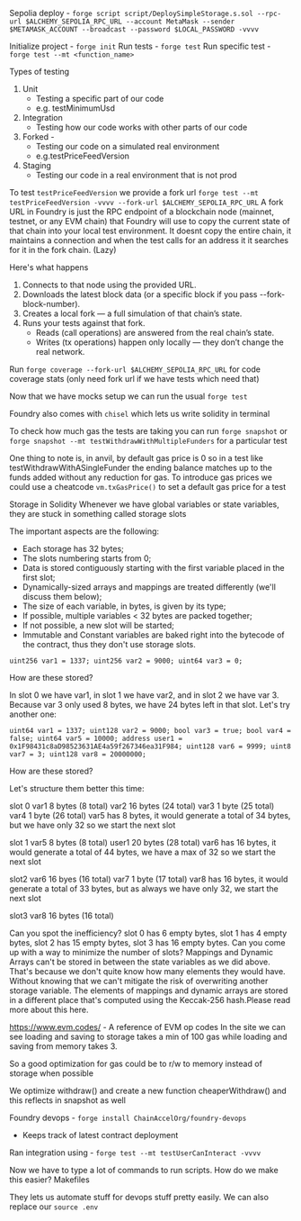 Sepolia deploy - `forge script script/DeploySimpleStorage.s.sol --rpc-url $ALCHEMY_SEPOLIA_RPC_URL --account MetaMask --sender $METAMASK_ACCOUNT --broadcast --password $LOCAL_PASSWORD -vvvv `

Initialize project -  `forge init`
Run tests - `forge test` 
Run specific test - `forge test --mt <function_name> `


Types of testing
1. Unit
    - Testing a specific part of our code
    - e.g. testMinimumUsd
2. Integration
    - Testing how our code works with other parts of our code
3. Forked -   
   - Testing our code on a simulated real environment
   - e.g.testPriceFeedVersion
4. Staging
    - Testing our code in a real environment that is not prod


To test `testPriceFeedVersion` we provide a fork url
`forge test --mt testPriceFeedVersion -vvvv --fork-url $ALCHEMY_SEPOLIA_RPC_URL`
A fork URL in Foundry is just the RPC endpoint of a blockchain node (mainnet, testnet, or any EVM chain) that Foundry will use to copy the current state of that chain into your local test environment.
It doesnt copy the entire chain, it maintains a connection and when the test calls for an address it it searches for it in the fork chain. (Lazy)

Here's what happens
1. Connects to that node using the provided URL.
2. Downloads the latest block data (or a specific block if you pass --fork-block-number).
3. Creates a local fork — a full simulation of that chain’s state.
4. Runs your tests against that fork.
    - Reads (call operations) are answered from the real chain’s state.
    - Writes (tx operations) happen only locally — they don’t change the real network.


Run `forge coverage --fork-url $ALCHEMY_SEPOLIA_RPC_URL` for code coverage stats (only need fork url if we have tests which need that)

Now that we have mocks setup we can run the usual `forge test`

Foundry also comes with `chisel` which lets us write solidity in terminal

To check how much gas the tests are taking you can run `forge snapshot` or `forge snapshot --mt testWithdrawWithMultipleFunders` for a particular test

One thing to note is, in anvil, by default gas price is 0 so in a test like testWithdrawWithASingleFunder the ending balance matches up to the funds added
without any reduction for gas.
To introduce gas prices we  could use a cheatcode `vm.txGasPrice()` to set a default gas price for a test


Storage in Solidity
Whenever we have global variables or state variables, they are stuck in something called storage slots

The important aspects are the following:
- Each storage has 32 bytes;
- The slots numbering starts from 0;
- Data is stored contiguously starting with the first variable placed in the first slot;
- Dynamically-sized arrays and mappings are treated differently (we'll discuss them below);
- The size of each variable, in bytes, is given by its type;
- If possible, multiple variables < 32 bytes are packed together;
- If not possible, a new slot will be started;
- Immutable and Constant variables are baked right into the bytecode of the contract, thus they don't use storage slots.


`
uint256 var1 = 1337;
uint256 var2 = 9000;
uint64 var3 = 0;
`

How are these stored?

In slot 0 we have var1, in slot 1 we have var2, and in slot 2 we have var 3. Because var 3 only used 8 bytes, we have 24 bytes left in that slot. Let's try another one:

`
uint64 var1 = 1337;
uint128 var2 = 9000;
bool var3 = true;
bool var4 = false;
uint64 var5 = 10000;
address user1 = 0x1F98431c8aD98523631AE4a59f267346ea31F984;
uint128 var6 = 9999;
uint8 var7 = 3;
uint128 var8 = 20000000;
`

How are these stored?

Let's structure them better this time:

slot 0
    var1 8 bytes (8 total)
    var2 16 bytes (24 total)
    var3 1 byte (25 total)
    var4 1 byte (26 total)
    var5 has 8 bytes, it would generate a total of 34 bytes, but we have only 32 so we start the next slot

slot 1
    var5 8 bytes (8 total)
    user1 20 bytes (28 total)
    var6 has 16 bytes, it would generate a total of 44 bytes, we have a max of 32 so we start the next slot

slot2
    var6 16 byes (16 total)
    var7 1 byte (17 total)
    var8 has 16 bytes, it would generate a total of 33 bytes, but as always we have only 32, we start the next slot

slot3
    var8 16 bytes (16 total)

Can you spot the inefficiency? slot 0 has 6 empty bytes, slot 1 has 4 empty bytes, slot 2 has 15 empty bytes, slot 3 has 16 empty bytes. Can you come up with a way to minimize the number of slots?
Mappings and Dynamic Arrays can't be stored in between the state variables as we did above. That's because we don't quite know how many elements they would have. Without knowing that we can't mitigate the risk of overwriting another storage variable. The elements of mappings and dynamic arrays are stored in a different place that's computed using the Keccak-256 hash.Please read more about this here.



https://www.evm.codes/ - A reference of EVM op codes
In the site we can see loading and saving to storage takes a min of 100 gas while loading and saving from memory takes 3.

So a good optimization for gas could be to r/w to memory instead of storage when possible

We optimize withdraw() and create a new function cheaperWithdraw() and this reflects in snapshot as well


Foundry devops - `forge install ChainAccelOrg/foundry-devops`
- Keeps track of latest contract deployment

Ran integration using - `forge test --mt testUserCanInteract -vvvv`

Now we have to type a lot of commands to run scripts. How do we make this easier? Makefiles

They lets us automate stuff for devops stuff pretty easily.
We can also replace our `source .env`
